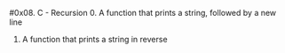 #0x08. C - Recursion
0. A function that prints a string, followed by a new line
1. A function that prints a string in reverse
